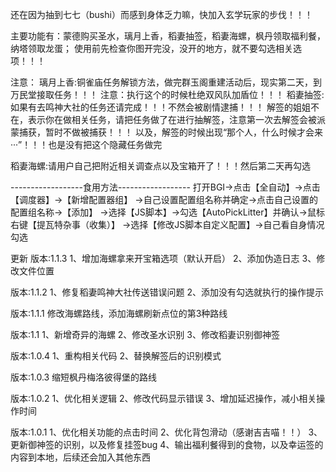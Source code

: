 还在因为抽到七七（bushi）而感到身体乏力嘛，快加入玄学玩家的步伐！！！

主要功能有：蒙德购买圣水，璃月上香，稻妻抽签，稻妻海螺，枫丹领取福利餐，纳塔领取龙蛋；
使用前先检查你图开完没，没开的地方，就不要勾选相关选项！！！

注意：
璃月上香:铜雀庙任务解锁方法，做完群玉阁重建活动后，现实第二天，到万民堂接取任务！！！
        注意：执行这个的时候杜绝双风队加盾位！！！
稻妻抽签:如果有去鸣神大社的任务还请完成！！！不然会被剧情逮捕！！！
        解签的姐姐不在，表示你在做相关任务，请把任务做了在进行抽解签，注意第一次去解签会被派蒙捕获，暂时不做被捕获！！！
        以及，解签的时候出现“那个人，什么时候才会来···”！！！也是没有把这个隐藏任务做完
        
稻妻海螺:请用户自己把附近相关调查点以及宝箱开了！！！然后第二天再勾选



------------------食用方法------------------
打开BGI->点击【全自动】->点击【调度器】->【新增配置器组】
->自己设置配置组名称并确定->点击自己设置的配置组名称->【添加】
->选择【JS脚本】->勾选【AutoPickLitter】并确认->鼠标右键【提瓦特杂事（收集）】
->选择【修改JS脚本自定义配置】->自己看自身情况勾选



更新
版本:1.1.3
1、增加海螺拿来开宝箱选项（默认开启）
2、添加伪造日志
3、修改文件位置

版本:1.1.2
1、修复稻妻鸣神大社传送错误问题
2、添加没有勾选就执行的操作提示

版本:1.1.1
修改海螺路线，添加海螺刷新点位的第3种路线

版本:1.1
1、新增奇异的海螺
2、修改圣水识别
3、修改稻妻识别御神签

版本:1.0.4
1、重构相关代码
2、替换解签后的识别模式

版本:1.0.3
缩短枫丹梅洛彼得堡的路线

版本:1.0.2
1、优化相关逻辑
2、修改代码显示错误
3、增加延迟操作，减小相关操作时间

版本:1.0.1
1、优化相关功能的点击时间
2、优化背包滑动（感谢吉吉喵！！）
3、更新御神签的识别，以及修复挂签bug
4、输出福利餐得到的食物，以及幸运签的内容到本地，后续还会加入其他东西